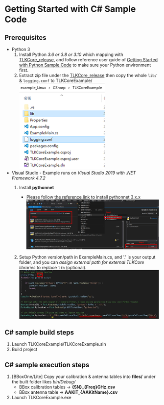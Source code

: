 # Getting Started with C# Sample Code

## Prerequisites

* Python 3
    1. Install Python *3.6 or 3.8 or 3.10* which mapping with [TLKCore_release](/release), and follow reference user guide of [Getting Started with Python Sample Code](/examples/Python/README.md) to make sure your Python environment first.
    2. Extract zip file under the [TLKCore_release](/release) then copy the whole `lib/` & `logging.conf` to TLKCoreExample/
        ![copy](/images/CS_Lib_copy.png)
* Visual Studio - Example runs on *Visual Studio 2019 with .NET Framework 4.7.2*
    1. Install **pythonnet**
        * Please follow [the reference link](https://learn.microsoft.com/en-us/nuget/consume-packages/install-use-packages-visual-studio) to install pythonnet 3.x.x
        ![Install_Python](/images/CS_Install_Python_Runtime.png)

    2. Setup Python version/path in ExampleMain.cs, and '.' is your output folder,
        and you can *assign external path for external TLKCore libraries* to replace `lib` (optional).
        ![Python_Path](/images/CS_Python_Path_Setup.png)

## C# sample build steps

1. Launch TLKCoreExample\TLKCoreExample.sln
2. Build project

## C# sample execution steps

1. [BBoxOne/Lite] Copy your calibration & antenna tables into **files/** under the built folder likes *bin/Debug/*
    * BBox calibration tables -> **{SN}_{Freq}GHz.csv**
    * BBox antenna table -> **AAKIT_{AAKitName}.csv**
2. Launch TLKCoreExample.exe
